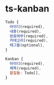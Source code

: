# ts-kanban

```javascript
Todo {
  아이디(required),
  내용(required),
  완료여부(required),
  카테고리(required),
  태그들(optional),
}

Kanban {
  아이디(required),
  제목(required),
  할일들: Todo[],
}
```
